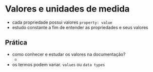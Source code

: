 # Valores e unidades de medida

* cada propriedade possui valores `property: value`
* estudo constante a fim de entender as propriedades e seus valores 

## Prática 

* como conhecer e estudar os valores na documentação? 
    * <color> <length>
* os termos podem variar. `values` ou `data types`